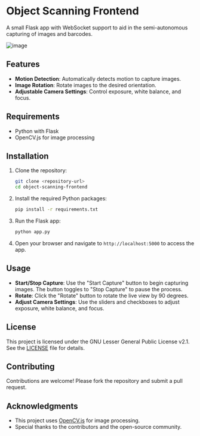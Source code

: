 # Object Scanning Frontend

A small Flask app with WebSocket support to aid in the semi-autonomous capturing of images and barcodes.

![image](https://github.com/user-attachments/assets/4e4d5194-5c61-421f-b505-e313ed416663)

## Features

- **Motion Detection**: Automatically detects motion to capture images.
- **Image Rotation**: Rotate images to the desired orientation.
- **Adjustable Camera Settings**: Control exposure, white balance, and focus.

## Requirements

- Python with Flask
- OpenCV.js for image processing

## Installation

1. Clone the repository:
   ```bash
   git clone <repository-url>
   cd object-scanning-frontend
   ```

2. Install the required Python packages:
   ```bash
   pip install -r requirements.txt
   ```

3. Run the Flask app:
   ```bash
   python app.py
   ```

4. Open your browser and navigate to `http://localhost:5000` to access the app.

## Usage

- **Start/Stop Capture**: Use the "Start Capture" button to begin capturing images. The button toggles to "Stop Capture" to pause the process.
- **Rotate**: Click the "Rotate" button to rotate the live view by 90 degrees.
- **Adjust Camera Settings**: Use the sliders and checkboxes to adjust exposure, white balance, and focus.

## License

This project is licensed under the GNU Lesser General Public License v2.1. See the [LICENSE](LICENSE) file for details.

## Contributing

Contributions are welcome! Please fork the repository and submit a pull request.

## Acknowledgments

- This project uses [OpenCV.js](https://docs.opencv.org/4.x/opencv.js) for image processing.
- Special thanks to the contributors and the open-source community.
